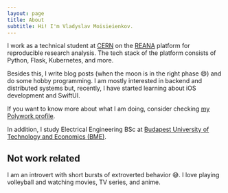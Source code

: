 ```yaml
---
layout: page
title: About
subtitle: Hi! I'm Vladyslav Moisieienkov.
---
```


I work as a technical student at [CERN](https://home.cern) on the 
[REANA](https://reanahub.io) platform for reproducible research analysis.
The tech stack of the platform consists of Python, Flask, Kubernetes, and more.

Besides this, I write blog posts (when the moon is in the right phase :smile:) and do some hobby programming.
I am mostly interested in backend and distributed systems 
but, recently, I have started learning about iOS development and SwiftUI.

If you want to know more about what I am doing, 
consider checking [my Polywork profile](https://www.polywork.com/vmois).

In addition, I study Electrical Engineering BSc at [Budapest University of Technology and Economics (BME)](https://www.vik.bme.hu/en/).

## Not work related

I am an introvert with short bursts of extroverted behavior :sweat_smile:. 
I love playing volleyball and watching movies, TV series, and anime.
